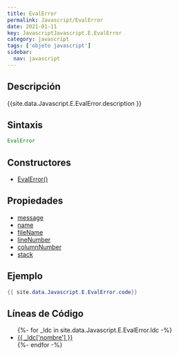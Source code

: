 ```yaml
---
title: EvalError
permalink: Javascript/EvalError
date: 2021-01-11
key: JavascriptJavascript.E.EvalError
category: javascript
tags: ['objeto javascript']
sidebar: 
  nav: javascript
---
```


## Descripción
{{site.data.Javascript.E.EvalError.description }}

## Sintaxis
~~~javascript
EvalError
~~~

## Constructores
* [EvalError()](/javascript/EvalError/EvalError/)

## Propiedades
* [message](/javascript/EvalError/message)
* [name](/javascript/EvalError/name)
* [fileName](/javascript/EvalError/fileName)
* [lineNumber](/javascript/EvalError/lineNumber)
* [columnNumber](/javascript/EvalError/columnNumber)
* [stack](/javascript/EvalError/stack)

## Ejemplo
~~~java
{{ site.data.Javascript.E.EvalError.code}}
~~~

## Líneas de Código
<ul>
{%- for _ldc in site.data.Javascript.E.EvalError.ldc -%}
   <li>
       <a href="{{_ldc['url'] }}">{{ _ldc['nombre'] }}</a>
   </li>
{%- endfor -%}
</ul>
